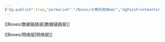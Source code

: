 ```yaml
---
{"dg-publish":true,"permalink":"/Boxes/计算机网络md/","dgPassFrontmatter":true,"created":"2025-05-20T19:46:44.182+08:00","updated":"2025-05-20T19:52:08.969+08:00"}
---
```


[[Boxes/数据链路层\|数据链路层]]

[[Boxes/网络层\|网络层]]
